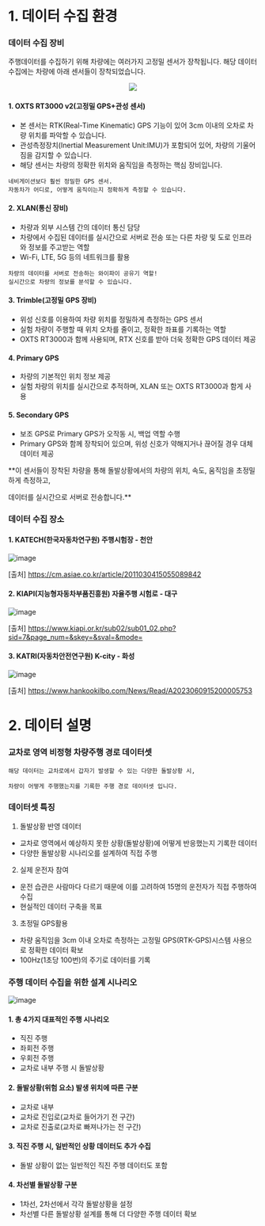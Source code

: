 # 1. 데이터 수집 환경
### 데이터 수집 장비
주행데이터를 수집하기 위해 차량에는 여러가지 고정밀 센서가 장착됩니다.
해당 데이터 수집에는 차량에 아래 센서들이 장착되었습니다.
<p align="center">
   <img src="https://github.com/user-attachments/assets/14992b49-3b09-4bd1-bf85-03e42b45a8d4">
</p>

#### 1. OXTS RT3000 v2(고정밀 GPS+관성 센서)
- 본 센서는 RTK(Real-Time Kinematic) GPS 기능이 있어 3cm 이내의 오차로 차량 위치를 파악할 수 있습니다.
- 관성측정장치(Inertial Measurement Unit:IMU)가 포함되어 있어, 차량의 기울어짐을 감지할 수 있습니다.
- 해당 센서는 차량의 정확한 위치와 움직임을 측정하는 핵심 장비입니다.
```text
네비게이션보다 훨씬 정밀한 GPS 센서.
자동차가 어디로, 어떻게 움직이는지 정확하게 측정할 수 있습니다.
```

#### 2. XLAN(통신 장비)
- 차량과 외부 시스템 간의 데이터 통신 담당
- 차량에서 수집된 데이터를 실시간으로 서버로 전송 또는 다른 차량 및 도로 인프라와 정보를 주고받는 역할
- Wi-Fi, LTE, 5G 등의 네트워크를 활용
```text
차량의 데이터를 서버로 전송하는 와이파이 공유기 역할!
실시간으로 차량의 정보를 분석할 수 있습니다.
```  

#### 3. Trimble(고정밀 GPS 장비)
- 위성 신호를 이용하여 차량 위치를 정밀하게 측정하는 GPS 센서
- 실험 차량이 주행할 때 위치 오차를 줄이고, 정확한 좌표를 기록하는 역할
- OXTS RT3000과 함께 사용되며, RTX 신호를 받아 더욱 정확한 GPS 데이터 제공

#### 4. Primary GPS
- 차량의 기본적인 위치 정보 제공
- 실험 차량의 위치를 실시간으로 추적하며, XLAN 또는 OXTS RT3000과 함게 사용
  
#### 5. Secondary GPS
- 보조 GPS로 Primary GPS가 오작동 시, 백업 역할 수행
- Primary GPS와 함께 장착되어 있으며, 위성 신호가 약해지거나 끊어질 경우 대체 데이터 제공


**이 센서들이 장착된 차량을 통해 돌발상황에서의 차량의 위치, 속도, 움직임을 초정밀하게 측정하고,

데이터를 실시간으로 서버로 전송합니다.**

### 데이터 수집 장소

#### 1. KATECH(한국자동차연구원) 주행시험장 - 천안
![image](https://github.com/user-attachments/assets/9b7da5d4-c582-4ab6-80b8-b222ce66d431)

[출처] https://cm.asiae.co.kr/article/2011030415055089842
#### 2. KIAPI(지능형자동차부품진흥원) 자율주행 시험로 - 대구
![image](https://github.com/user-attachments/assets/ee6e023f-4b5f-4515-8f69-ce6c2d889675)

[출처] https://www.kiapi.or.kr/sub02/sub01_02.php?sid=7&page_num=&skey=&sval=&mode=
#### 3. KATRI(자동차안전연구원) K-city - 화성
![image](https://github.com/user-attachments/assets/4cfb87e2-7167-4edd-bc65-5cca0603c662)

[출처] https://www.hankookilbo.com/News/Read/A2023060915200005753

# 2. 데이터 설명
### 교차로 영역 비정형 차량주행 경로 데이터셋
```text
해당 데이터는 교차로에서 갑자기 발생할 수 있는 다양한 돌발상황 시,

차량이 어떻게 주행했는지를 기록한 주행 경로 데이터셋 입니다.
```
### 데이터셋 특징

1. 돌발상황 반영 데이터
- 교차로 영역에서 예상하지 못한 상황(돌발상황)에 어떻게 반응했는지 기록한 데이터
- 다양한 돌발상황 시나리오를 설계하여 직접 주행

2. 실제 운전자 참여
- 운전 습관은 사람마다 다르기 때문에 이를 고려하여 15명의 운전자가 직접 주행하여 수집
- 현실적인 데이터 구축을 목표

3. 초정밀 GPS활용
- 차량 움직임을 3cm 이내 오차로 측정하는 고정밀 GPS(RTK-GPS)시스템 사용으로 정확한 데이터 확보
- 100Hz(1초당 100번)의 주기로 데이터를 기록
   
### 주행 데이터 수집을 위한 설계 시나리오
![image](https://github.com/user-attachments/assets/17e289b5-a774-44ee-92ee-d088ae083b15)

#### 1. 총 4가지 대표적인 주행 시나리오
- 직진 주행
- 좌회전 주행
- 우회전 주행
- 교차로 내부 주행 시 돌발상황

#### 2. 돌발상황(위험 요소) 발생 위치에 따른 구분
- 교차로 내부
- 교차로 진입로(교차로 들어가기 전 구간)
- 교차로 진출로(교차로 빠져나가는 전 구간)

#### 3. 직진 주행 시, 일반적인 상황 데이터도 추가 수집
- 돌발 상황이 없는 일반적인 직진 주행 데이터도 포함

#### 4. 차선별 돌발상황 구분
- 1차선, 2차선에서 각각 돌발상황을 설정
- 차선별 다른 돌발상황 설계를 통해 더 다양한 주행 데이터 확보
